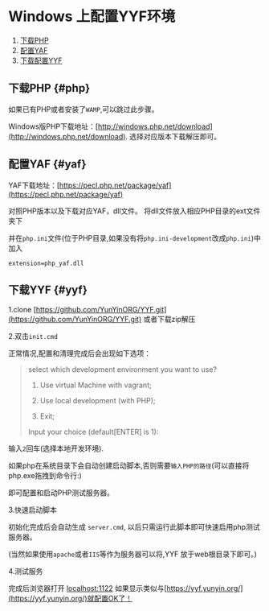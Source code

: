 Windows 上配置YYF环境
===================

1. [下载PHP](#php)
2. [配置YAF](#yaf)
3. [下载配置YYF](#yyf)

## 下载PHP {#php}

如果已有PHP或者安装了`WAMP`,可以跳过此步骤。

Windows版PHP下载地址：[http://windows.php.net/download](http://windows.php.net/download). 选择对应版本下载解压即可。


## 配置YAF {#yaf}

YAF下载地址：[https://pecl.php.net/package/yaf](https://pecl.php.net/package/yaf)

对照PHP版本以及下载对应YAF，dll文件。 将dll文件放入相应PHP目录的ext文件夹下

并在`php.ini`文件(位于PHP目录,如果没有将`php.ini-development`改成`php.ini`)中加入

```
extension=php_yaf.dll
```

## 下载YYF {#yyf}

1.clone [https://github.com/YunYinORG/YYF.git](https://github.com/YunYinORG/YYF.git) 或者下载zip解压

2.双击`init.cmd`

正常情况,配置和清理完成后会出现如下选项：


>select which development environment you want to use?
>
>  1) Use virtual Machine with vagrant;
>
>  2) Use local development (with PHP);
>
>  0) Exit;
>
>
>Input your choice (default[ENTER] is 1):


输入`2`回车(选择本地开发环境).

如果php在系统目录下会自动创建启动脚本,否则需要`输入PHP的路径`(可以直接将php.exe拖拽到命令行:)

即可配置和启动PHP测试服务器。

3.快速启动脚本

初始化完成后会自动生成 `server.cmd`, 以后只需运行此脚本即可快速启用php测试服务器。

(当然如果使用`apache`或者`IIS`等作为服务器可以将,YYF 放于web根目录下即可。)

4.测试服务

完成后浏览器打开 [localhost:1122](http://localhost:1122) 如果显示类似与[https://yyf.yunyin.org/](https://yyf.yunyin.org/)就配置OK了！
